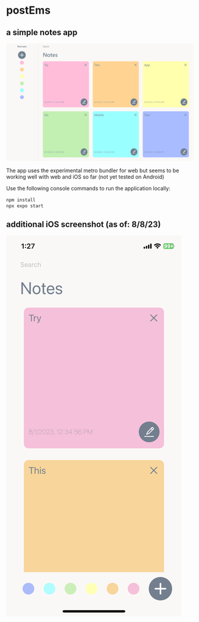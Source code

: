 # postEms

## a simple notes app

![Screenshot of web app](/docs/images/postems-web-screenshot-8-8.PNG?raw=true "Responsive web version")

The app uses the experimental metro bundler for web but seems to be working well with web and iOS so far (not yet tested on Android)

Use the following console commands to run the application locally:

```
npm install
npx expo start
```

## additional iOS screenshot (as of: 8/8/23)

![Screenshot of ios app](/docs/images/postems-ios-screenshot-8-8.PNG "iOS version")
